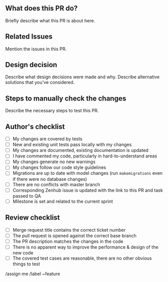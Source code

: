 ## What does this PR do?

Briefly describe what this PR is about here.

## Related Issues

Mention the issues in this PR.

## Design decision

Describe what design decisions were made and why.
Describe alternative solutions that you've considered.

## Steps to manually check the changes

Describe the necessary steps to test this PR.

## Author's checklist

- [ ] My changes are covered by tests
- [ ] New and existing unit tests pass locally with my changes
- [ ] My changes are documented, existing documentation is updated
- [ ] I have commented my code, particularly in hard-to-understand areas
- [ ] My changes generate no new warnings
- [ ] My changes follow our code style guidelines
- [ ] Migrations are up to date with model changes (run `makemigrations` even if there were no database changes)
- [ ] There are no conflicts with master branch
- [ ] Corresponding Zenhub issue is updated with the link to this PR and task passed to QA
- [ ] Milestone is set and related to the current sprint

## Review checklist

- [ ] Merge request title contains the correct ticket number
- [ ] The pull request is opened against the correct base branch
- [ ] The PR description matches the changes in the code
- [ ] There is no apparent way to improve the performance & design of the new code
- [ ] The covered test cases are reasonable, there are no other obvious things to test

/assign me
/label ~feature
